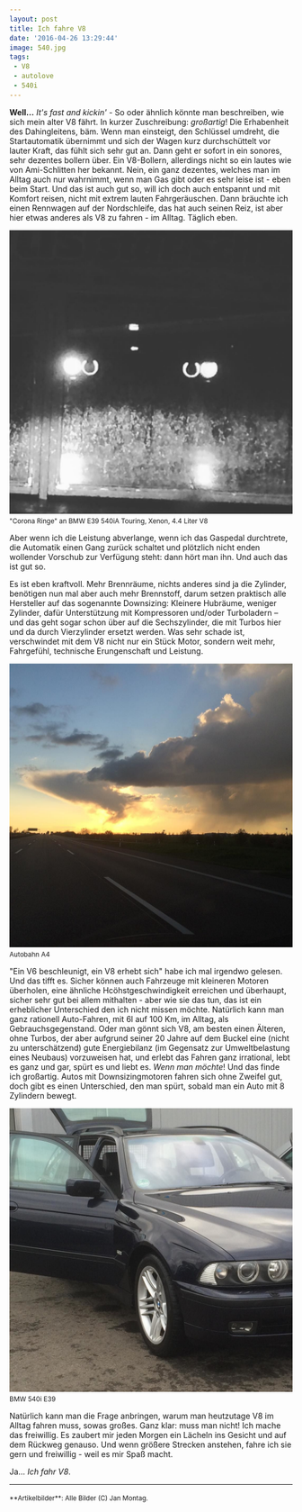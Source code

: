 ```yaml
---
layout: post
title: Ich fahre V8
date: '2016-04-26 13:29:44'
image: 540.jpg
tags: 
 - V8
 - autolove
 - 540i
---
```


**Well…** *It's fast and kickin'* - So oder ähnlich könnte man beschreiben, wie sich mein alter V8 fährt. In kurzer Zuschreibung: *großartig*! Die Erhabenheit des Dahingleitens, bäm. Wenn man einsteigt, den Schlüssel umdreht, die Startautomatik übernimmt und sich der Wagen kurz durchschüttelt vor lauter Kraft, das fühlt sich sehr gut an. Dann geht er sofort in ein sonores, sehr dezentes bollern über. Ein V8-Bollern, allerdings nicht so ein lautes wie von Ami-Schlitten her bekannt. Nein, ein ganz dezentes, welches man im Alltag auch nur wahrnimmt, wenn man Gas gibt oder es sehr leise ist - eben beim Start. Und das ist auch gut so, will ich doch auch entspannt und mit Komfort reisen, nicht mit extrem lauten Fahrgeräuschen. Dann bräuchte ich einen Rennwagen auf der Nordschleife, das hat auch seinen Reiz, ist aber hier etwas anderes als V8 zu fahren - im Alltag. Täglich eben.

![BMW E39 540iA Touring, Xenon, 4.4l V8](/assets/2016/v8.jpg)
<small>"Corona Ringe" an BMW E39 540iA Touring, Xenon, 4.4 Liter V8</small>

Aber wenn ich die Leistung abverlange, wenn ich das Gaspedal durchtrete, die Automatik einen Gang zurück schaltet und plötzlich nicht enden wollender Vorschub zur Verfügung steht: dann hört man ihn. Und auch das ist gut so.

Es ist eben kraftvoll. Mehr Brennräume, nichts anderes sind ja die Zylinder, benötigen nun mal aber auch mehr Brennstoff, darum setzen praktisch alle Hersteller auf das sogenannte Downsizing: Kleinere Hubräume, weniger Zylinder, dafür Unterstützung mit Kompressoren und/oder Turboladern – und das geht sogar schon über auf die Sechszylinder, die mit Turbos hier und da durch Vierzylinder ersetzt werden. Was sehr schade ist, verschwindet mit dem V8 nicht nur ein Stück Motor, sondern weit mehr, Fahrgefühl, technische Erungenschaft und Leistung.

![Autobahn A4](/assets/2016/autobahn.jpg)
<small>Autobahn A4</small>

"Ein V6 beschleunigt, ein V8 erhebt sich" habe ich mal irgendwo gelesen. Und das tifft es. Sicher können auch Fahrzeuge mit kleineren Motoren überholen, eine ähnliche Hcöhstgeschwindigkeit erreichen und überhaupt, sicher sehr gut bei allem mithalten - aber wie sie das tun, das ist ein erheblicher Unterschied den ich nicht missen möchte. Natürlich kann man ganz rationell Auto-Fahren, mit 6l auf 100 Km, im Alltag, als Gebrauchsgegenstand. Oder man gönnt sich V8, am besten einen Älteren, ohne Turbos, der aber aufgrund seiner 20 Jahre auf dem Buckel eine (nicht zu unterschätzend) gute Energiebilanz (im Gegensatz zur Umweltbelastung eines Neubaus) vorzuweisen hat, und erlebt das Fahren ganz irrational, lebt es ganz und gar, spürt es und liebt es. *Wenn man möchte*! Und das finde ich großartig. Autos mit Downsizingmotoren fahren sich ohne Zweifel gut, doch gibt es einen Unterschied, den man spürt, sobald man ein Auto mit 8 Zylindern bewegt.

![BMW 540i E39](/assets/2016/540.jpg)
<small>BMW 540i E39</small>

Natürlich kann man die Frage anbringen, warum man heutzutage V8 im Alltag fahren muss, sowas großes. Ganz klar: muss man nicht! Ich mache das freiwillig. Es zaubert mir jeden Morgen ein Lächeln ins Gesicht und auf dem Rückweg genauso. Und wenn größere Strecken anstehen, fahre ich sie gern und freiwillig - weil es mir Spaß macht. 

Ja…
*Ich fahr V8*.

---
<small>
 **Artikelbilder**: Alle Bilder (C) Jan Montag.
</small>
